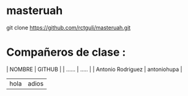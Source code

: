 # masteruah
git clone https://github.com/rctguli/masteruah.git
# Compañeros de clase :
| NOMBRE	 | GITHUB	 |
| ...... 	 | .....  	 |
| Antonio Rodriguez | antoniohupa |
<table>
  <tr>
	<td> hola </td> 
	<td> adios </td>
   </tr>
</table>

